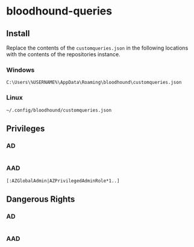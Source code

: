 # bloodhound-queries
## Install
Replace the contents of the `customqueries.json` in the following locations with the contents of the repositories instance.
### Windows
```
C:\Users\%USERNAME%\AppData\Roaming\bloodhound\customqueries.json
```

### Linux
```
~/.config/bloodhound/customqueries.json
```

## Privileges
### AD
```

```

### AAD
```
[:AZGlobalAdmin|AZPrivilegedAdminRole*1..]
```

## Dangerous Rights
### AD
```

```

### AAD
```

```
